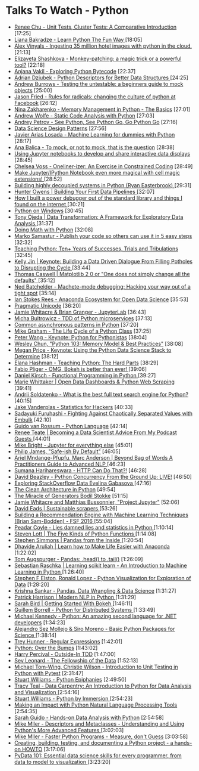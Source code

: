 # Talks To Watch - Python

- [Renee Chu - Unit Tests, Cluster Tests: A Comparative Introduction](https://www.youtube.com/watch?v=VBIufBZiw9Y) [17:25]
- [Liana Bakradze - Learn Python The Fun Way ](https://www.youtube.com/watch?v=_KkPcHKbE4I) [18:05]
- [Alex Vinyals - Ingesting 35 million hotel images with python in the cloud.](https://www.youtube.com/watch?v=Rz7DsPcc34w) [21:13]
- [Elizaveta Shashkova - Monkey-patching: a magic trick or a powerful tool?](https://www.youtube.com/watch?v=ZpJxwpyJpq4) [22:18]
- [Anjana Vakil - Exploring Python Bytecode](https://www.youtube.com/watch?v=GNPKBICTF2w) [22:37]
- [Adrian Dziubek - Python Descriptors for Better Data Structures ](https://www.youtube.com/watch?v=ZbmPBey_6kk) [24:25]
- [Andrew Burrows - Testing the untestable: a beginners guide to mock objects](https://www.youtube.com/watch?v=jsjParCB7BU) [25:00]
- [Jason Fried - Rules for radicals: changing the culture of python at Facebook](https://www.youtube.com/watch?v=hFONj6r3aB8) [26:12]
- [Nina Zakharenko - Memory Management in Python - The Basics](https://www.youtube.com/watch?v=F6u5rhUQ6dU) [27:01]
- [Andrew Wolfe - Static Code Analysis with Python](https://www.youtube.com/watch?v=mfXIJ-Fu5Fw) [27:03]
- [Andrey Petrov - See Python, See Python Go, Go Python Go](https://www.youtube.com/watch?v=CkDwb5koRTc) [27:16]
- [Data Science Design Patterns](https://www.youtube.com/watch?v=toRpjZT-yQk) [27:56]
- [Javier Arias Losada - Machine Learning for dummies with Python ](https://www.youtube.com/watch?v=dIE4WTqrq_0) [28:17]
- [Ana Balica - To mock, or not to mock, that is the question](https://www.youtube.com/watch?v=KYG5C1CEkOk) [28:38]
- [Using Jupyter notebooks to develop and share interactive data displays](https://www.youtube.com/watch?v=aXR2d9k9-h4) [28:45]
- [Chelsea Voss - Oneliner-izer: An Exercise in Constrained Coding](https://www.youtube.com/watch?v=DsUxuz_Rt8g) [28:49]
- [Make Jupyter/IPython Notebook even more magical with cell magic extensions! ](https://www.youtube.com/watch?v=zxkdO07L29Q) [28:52]
- [Building highly decoupled systems in Python (Ryan Easterbrook) ](https://www.youtube.com/watch?v=3MEsh44XZDo) [29:31]
- [Hunter Owens | Building Your First Data Pipelines ](https://www.youtube.com/watch?v=TYtHzvys33A) [32:07]
- [How I built a power debugger out of the standard library and things I found on the internet ](https://www.youtube.com/watch?v=g8kF9tuYZ6s) [30:21]
- [Python on Windows](https://www.youtube.com/watch?v=ItVmOZll4Pg) [30:45]
- [Tony Ojeda | Data Transformation: A Framework for Exploratory Data Analysis ](https://www.youtube.com/watch?v=YEBRkLo568Q) [31:37]
- [Doing Math with Python](https://www.youtube.com/watch?v=XJOt4QQgx0A) [32:08]
- [Marko Samastur - Publish your code so others can use it in 5 easy steps](https://www.youtube.com/watch?v=Ksiim1Crvvc) [32:32]
- [Teaching Python: Ten+ Years of Successes, Trials and Tribulations](https://www.youtube.com/watch?v=7oIwVjEVn0c) [32:45]
- [Kelly Jin | Keynote: Building a Data Driven Dialogue From Filling Potholes to Disrupting the Cycle ](https://www.youtube.com/watch?v=NmhX0JJD-og) [33:44]
- [Thomas Caswell | Matplotlib 2 0 or "One does not simply change all the defaults" ](https://www.youtube.com/watch?v=wwUIEflrTCk) [35:12]
- [Ned Batchelder - Machete-mode debugging: Hacking your way out of a tight spot](https://www.youtube.com/watch?v=bAcfPzxB3dk) [35:14]
- [Ian Stokes Rees - Anaconda Ecosystem for Open Data Science](https://www.youtube.com/watch?v=Dty02gkX9-g) [35:53]
- [Pragmatic Unicode](http://nedbatchelder.com/text/unipain.html)  [36:20]
- [Jamie Whitacre & Brian Granger - JupyterLab](https://www.youtube.com/watch?v=6sirC05nReU) [36:43]
- [Micha Bultrowicz - TDD of Python microservices](https://www.youtube.com/watch?v=d-ka10jngQQ) [37:13]
- [Common asynchronous patterns in Python](https://www.youtube.com/watch?v=jq2IFUQRbGo) [37:20]
- [Mike Graham - The Life Cycle of a Python Class](https://www.youtube.com/watch?v=kZtC_4Ecq1Y) [37:25]
- [Peter Wang - Keynote: Python for Pythonistas](https://www.youtube.com/watch?v=JvDKFcoTD0g) [38:04]
- [Wesley Chun, "Python 103: Memory Model & Best Practices"](https://www.youtube.com/watch?v=SiXyyOA6RZg) [38:08]
- [Megan Price - Keynote: Using the Python Data Science Stack to Determine](https://www.youtube.com/watch?v=sSPk19zUbJI) [38:12]
- [Elana Hashman - Teaching Python: The Hard Parts](https://www.youtube.com/watch?v=CjYEpVNbM-s) [38:29]
- [Fabio Pliger - OMG, Bokeh is better than ever! ](https://www.youtube.com/watch?v=T3vPQrUrRgs) [39:06]
- [Daniel Kirsch - Functional Programming in Python ](https://www.youtube.com/watch?v=r2eZ7lhqzNE) [39:27]
- [Marie Whittaker | Open Data Dashboards & Python Web Scraping ](https://www.youtube.com/watch?v=kc676iLvib8) [39:41]
- [Andrii Soldatenko - What is the best full text search engine for Python? ](https://www.youtube.com/watch?v=Dq4ubrwMl9U) [40:15]
- [Jake Vanderplas - Statistics for Hackers](https://www.youtube.com/watch?v=L5GVOFAYi8k) [40:33]
- [Sadayuki Furuhashi - Fighting Against Chaotically Separated Values with Embulk](https://www.youtube.com/watch?v=ocuez7Mikh4) [42:10]
- [Guido van Rossum - Python Language](https://www.youtube.com/watch?v=YgtL4S7Hrwo) [42:14]
- [Renee Teate | Becoming a Data Scientist Advice From My Podcast Guests ](https://www.youtube.com/watch?v=I7IW9Z3h20Y) [44:01]
- [Mike Bright - Jupyter for everything else](https://www.youtube.com/watch?v=wG6u51uuXEA) [45:01]
- [Philip James, "Safe-ish By Default"](https://www.youtube.com/watch?v=egXUKENoJA0) [46:05]
- [Ariel Mndange-Pfupfu, Marc Anderson | Beyond Bag of Words A Practitioners Guide to Advanced NLP ](https://www.youtube.com/watch?v=YWzFxRZPEyU) [46:23]
- [Sumana Harihareswara - HTTP Can Do That?!](https://www.youtube.com/watch?v=HsLrXt2l-kg) [46:28]
- [David Beazley - Python Concurrency From the Ground Up: LIVE!](https://www.youtube.com/watch?v=MCs5OvhV9S4) [46:50]
- [Exploring StackOverflow Data Evelina Gabasova ](https://www.youtube.com/watch?v=qlKZKN7il7c) [47:16]
- [The Clean Architecture in Python](https://www.youtube.com/watch?v=DJtef410XaM) [49:54]
- [The Miracle of Generators Bodil Stokke](https://www.youtube.com/watch?v=6mCkLZ0cwAI) [51:15]
- [Jamie Whitacre and Matthias Bussonnier, "Project Jupyter"](https://www.youtube.com/watch?v=kgSf62XNNxk) [52:06]
- [David Eads | Sustainable scrapers ](https://www.youtube.com/watch?v=ECM-a8Y_OjY) [53:26]
- [Building a Recommendation Engine with Machine Learning Techniques (Brian Sam-Bodden) - FSF 2016 ](https://www.youtube.com/watch?v=SRnM_P_ygqI) [55:04]
- [Peadar Coyle - Lies damned lies and statistics in Python ](https://www.youtube.com/watch?v=YUh46N-SZ34) [1:10:14]
- [Steven Lott | The Five Kinds of Python Functions ](https://www.youtube.com/watch?v=pK8NCdfYq-M) [1:14:08]
- [Stephen Simmons | Pandas from the Inside ](https://www.youtube.com/watch?v=CowlcrtSyME) [1:20:54]
- [Dhavide Aruliah | Learn how to Make Life Easier with Anaconda ](https://www.youtube.com/watch?v=LjQlmee58hg) [1:22:02]
- [Tom Augspurger - Pandas: .head() to .tail()](https://www.youtube.com/watch?v=7vuO9QXDN50) [1:26:09]
- [Sebastian Raschka | Learning scikit learn - An Introduction to Machine Learning in Python ](https://www.youtube.com/watch?v=9fOWryQq9J8) [1:26:40]
- [Stephen F Elston, Ronald Lopez - Python Visualization for Exploration of Data](https://www.youtube.com/watch?v=4bC4geXtpi8) [1:28:20]
- [Krishna Sankar - Pandas, Data Wrangling & Data Science](https://www.youtube.com/watch?v=jMrmYP7PcPM) [1:31:27]
- [Patrick Harrison | Modern NLP in Python ](https://www.youtube.com/watch?v=6zm9NC9uRkk) [1:31:29]
- [Sarah Bird | Getting Started With Bokeh ](https://www.youtube.com/watch?v=9FlUFLmaWvY) [1:46:11]
- [Guillem Borrell - Python for Distributed Systems ](https://www.youtube.com/watch?v=cYMfc3vgns8) [1:33:49]
- [Michael Kennedy - Python: An amazing second language for .NET developers](https://www.youtube.com/watch?v=sLlSB_XFY8Q) [1:34:23]
- [Alejandro Sez Mollejo & Siro Moreno - Basic Python Packages for Science ](https://www.youtube.com/watch?v=kZo_nmpkzr0) [1:38:14]
- [Trey Hunner - Regular Expressions](https://www.youtube.com/watch?v=W4ReH9IPH-Q) [1:42:01]
- [Python: Over the Bumps](https://www.youtube.com/watch?v=8YaYQXtD9vw) [1:43:02]
- [Harry Percival - Outside-In TDD](https://www.youtube.com/watch?v=6zQAu23bKF8) [1:47:00]
- [Sev Leonard - The Fellowship of the Data](https://www.youtube.com/watch?v=n4VLLQXF_9Y) [1:52:13]
- [Michael Tom-Wing, Christie Wilson - Introduction to Unit Testing in Python with Pytest](https://www.youtube.com/watch?v=UPanUFVFfzY) [2:31:47]
- [Stuart Williams - Python Epiphanies](https://www.youtube.com/watch?v=6inqFd1bUkE) [2:49:50]
- [Tracy Teal - Data Carpentry: An Introduction to Python for Data Analysis and Visualization ](https://www.youtube.com/watch?v=Ws34Ho-1aDs) [2:54:16]
- [Stuart Williams - Python by Immersion ](https://www.youtube.com/watch?v=9k5687mmnoc) [2:54:23]
- [Making an Impact with Python Natural Language Processing Tools](https://www.youtube.com/watch?v=jSdkFSg9oW8) [2:54:35]
- [Sarah Guido - Hands-on Data Analysis with Python](https://www.youtube.com/watch?v=L4Hbv4ugUWk) [2:54:58]
- [Mike Mller - Descriptors and Metaclasses - Understanding and Using Python's More Advanced Features ](https://www.youtube.com/watch?v=7PzeZQGVPKc) [3:02:03]
- [Mike Mller - Faster Python Programs - Measure, don't Guess](https://www.youtube.com/watch?v=JDSGVvMwNM8) [3:03:58]
- [Creating, building, testing, and documenting a Python project - a hands-on HOWTO](https://www.youtube.com/watch?v=SUt3wT43AeM) [3:17:06]
- [PyData 101: Essential data science skills for every programmer, from data to model to visualization ](https://www.youtube.com/watch?v=rudYHNAGbdk) [3:23:20]

